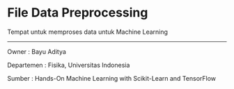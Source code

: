 # File Data Preprocessing
Tempat untuk memproses data untuk Machine Learning
_________________________
Owner : Bayu Aditya

Departemen : Fisika, Universitas Indonesia

Sumber : Hands-On Machine Learning with Scikit-Learn and TensorFlow
